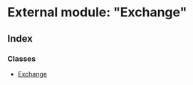 # External module: "Exchange"

## Index

### Classes

- [Exchange](../classes/_exchange_.exchange.md)
